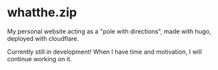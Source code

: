 # whatthe.zip
My personal website acting as a "pole with directions", made with hugo, deployed with cloudflare.

Currently still in development! When I have time and motivation, I will continue working on it.
